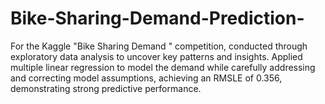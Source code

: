 # Bike-Sharing-Demand-Prediction-
For the Kaggle "Bike Sharing Demand " competition, conducted through exploratory data analysis to uncover key patterns and insights. Applied multiple linear regression to model the demand while carefully addressing and correcting model assumptions, achieving an RMSLE of 0.356, demonstrating strong predictive performance.
